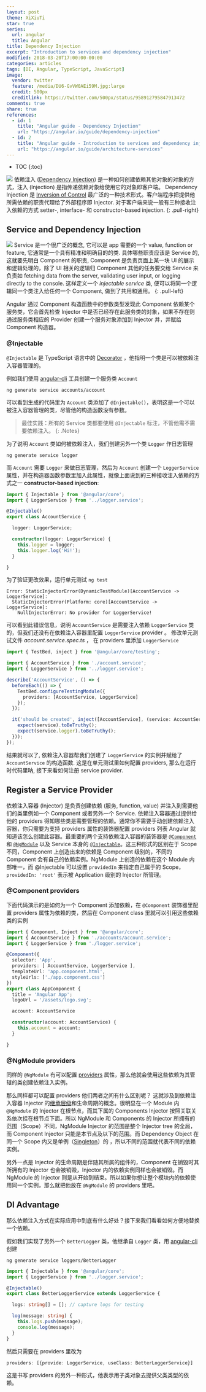 ```yaml
---
layout: post
theme: XiXiuTi
star: true
series: 
  url: angular
  title: Angular
title: Dependency Injection
excerpt: "Introduction to services and dependency injection"
modified: 2018-03-20T17:00:00-00:00
categories: articles
tags: [DI, Angular, TypeScript, JavaScript]
image:
  vendor: twitter
  feature: /media/DU6-GvVW0AEi59M.jpg:large
  credit: 500px
  creditlink: https://twitter.com/500px/status/958912795847913472
comments: true
share: true
references:
  - id: 1
    title: "Angular guide - Dependency Injection"
    url: "https://angular.io/guide/dependency-injection"
  - id: 2
    title: "Angular guide - Introduction to services and dependency injection"
    url: "https://angular.io/guide/architecture-services"
---
```


* TOC
{:toc}

![](https://angular.io/generated/images/guide/architecture/dependency-injection.png)
依赖注入 ([Dependency Injection][Dependency_injection]) 是一种如何创建依赖其他对象的对象的方式，注入 (Injection) 是指传递依赖对象给使用它的对象即客户端。 Dependency Injection 是 [Inversion of Control][Inversion_of_control] 最广泛的一种技术形式。客户端程序把提供他所需依赖的职责代理给了外部程序即 Injector. 对于客户端来说一般有三种接收注入依赖的方式 setter-, interface- 和 constructor-based injection.
{: .pull-right}

## Service and Dependency Injection

![](https://angular.io/generated/images/guide/architecture/injector-injects.png)
Service 是一个很广泛的概念, 它可以是 app 需要的一个 value, function or feature, 它通常是一个具有精准和明确目的的类.
具体哪些职责应该是 Service 的, 这就要先明白 Component 的职责, Component 是负责页面上某一块 UI 的展示和逻辑处理的，除了 UI 相关的逻辑归 Component 其他的任务要交给 Service 来负责如 fetching data from the server, validating user input, or logging directly to the console. 这样定义一个 *injectable service* 类, 便可以将同一个逻辑同一个类注入给任何一个 Component, 做到了共用和通用。
{: .pull-left}

Angular 通过 Component 构造函数中的参数类型发现此 Component 依赖某个服务类，它会首先检查 Injector 中是否已经存在此服务类的对象，如果不存在则通过服务类相应的 Provider 创建一个服务对象添加到 Injector 并，并赋给 Component 构造器。

### @Injectable

`@Injectable` 是 TypeScript 语言中的 [Decorator][typescript-decorators] ，他指明一个类是可以被依赖注入容器管理的。

例如我们使用 [angular-cli][cli.angular.io] 工具创建一个服务类 `Account`

`ng generate service accounts/account`

可以看到生成的代码里为 `Account` 类添加了 `@Injectable()`，表明这是一个可以被注入容器管理的类，尽管他的构造函数没有参数。

> 最佳实践：所有的 Service 类都要使用 `@Injectable` 标注，不管他需不需要依赖注入。
{: .Notes}

为了说明 `Account` 类如何被依赖注入，我们创建另外一个类 `Logger` 作日志管理

`ng generate service logger`

而 `Account` 需要 `Logger` 来做日志管理，然后为 `Account` 创建一个 `LoggerService` 属性，并在构造器函数参数里加入此属性，就像上面说到的三种接收注入依赖的方式之一 **constructor-based injection**:

```typescript
import { Injectable } from '@angular/core';
import { LoggerService } from '../logger.service';

@Injectable()
export class AccountService {

  logger: LoggerService;

  constructor(logger: LoggerService) {
    this.logger = logger;
    this.logger.log('Hi!');
  }

}
```

为了验证更改效果，运行单元测试 `ng test`

```text
Error: StaticInjectorError(DynamicTestModule)[AccountService -> LoggerService]:
  StaticInjectorError(Platform: core)[AccountService -> LoggerService]:
    NullInjectorError: No provider for LoggerService!
```

可以看到此错误信息，说明 `AccountService` 是需要注入依赖 `LoggerService` 类的，但我们还没有在依赖注入容器里配置 `LoggerService` provider 。 修改单元测试文件 *account.service.spec.ts* ， 在 providers 里添加 `LoggerService`

```typescript
import { TestBed, inject } from '@angular/core/testing';

import { AccountService } from './account.service';
import { LoggerService } from '../logger.service';

describe('AccountService', () => {
  beforeEach(() => {
    TestBed.configureTestingModule({
      providers: [AccountService, LoggerService]
    });
  });

  it('should be created', inject([AccountService], (service: AccountService) => {
    expect(service).toBeTruthy();
    expect(service.logger).toBeTruthy();
  }));
});
```

结果就可以了, 依赖注入容器帮我们创建了 `LoggerService` 的实例并赋给了 `AccountService` 的构造函数. 这是在单元测试里如何配置 providers, 那么在运行时代码里呐, 接下来看如何注册 service provider.

## Register a Service Provider

依赖注入容器 (Injector) 是负责创建依赖 (服务, function, value) 并注入到需要他们的类里例如一个 Component 或者另外一个 Service. 依赖注入容器通过提供给他的 providers 得知哪些类是需要管理的依赖。通常你不需要手动创建依赖注入容器，你只需要为支持 providers 属性的装饰器配置 providers 列表 Angular 就知道该怎么创建此容器。最重要的两个支持依赖注入容器的装饰器是 [`@Component`][Component] 和 [`@NgModule`][NgModule] 以及 Service 本身的 [`@Injectable`][Injectable]。这三种形式的区别在于 Scope 不同，Component 上创造出来的依赖是 Component 级别的，不同的 Component 会有自己的依赖实例。NgModule 上创造的依赖在这个 Module 内部唯一，而 @Injectable 可以设置 `providedIn` 来指定自己属于的 Scope，`providedIn: 'root'` 表示被 Application 级别的 Injector 所管理。

### @Component providers

下面代码演示的是如何为一个 Component 添加依赖，在 `@Component` 装饰器里配置 providers 属性为依赖的类，然后在 Component class 里就可以引用这些依赖类的实例

```typescript
import { Component, Inject } from '@angular/core';
import { AccountService } from './accounts/account.service';
import { LoggerService } from './logger.service';

@Component({
  selector: 'App',
  providers: [ AccountService, LoggerService ],
  templateUrl: 'app.component.html',
  styleUrls: ['./app.component.css']
})
export class AppComponent {
  title = 'Angular App';
  logoUrl = '/assets/logo.svg';

  account: AccountService

  constructor(account: AccountService) {
    this.account = account;
  }

}
```

### @NgModule providers

同样的 `@NgModule` 有可以配置 [providers](https://angular.io/guide/providers) 属性，那么他就会使用这些依赖为其管辖的类创建依赖注入实例。

那么同样都可以配置 providers 他们两者之间有什么区别呢？ 这就涉及到依赖注入容器 Injector 的[继承层级](https://angular.io/guide/hierarchical-dependency-injection)和生命周期的概念。很明显在一个 Module 内 `@NgModule` 的 Injector 在根节点，而其下属的 Components Injector 按照关联关系依次挂在根节点下面。所以 NgModule 和 Components 的 Injector 所拥有的范围（Scope）不同，NgModule Injector 的范围是整个 Injector tree 的全局，而 Component Injector 只能是本节点及以下的范围。而 Dependency Object 在同一个 Scope 内又是单例（[Singleton](https://angular.io/guide/singleton-services)）的 ，所以不同的范围就代表不同的依赖实例。

另外一点是 Injector 的生命周期是伴随其所属的组件的，Component 在销毁时其所拥有的 Injector 也会被销毁，Injector 内的依赖实例同样也会被销毁。而 NgModule 的 Injector 则是从开始到结束。所以如果你想让整个模块内的依赖使用同一个实例，那么就把他放在 `@NgModule` 的 providers 里吧。

## DI Advantage

那么依赖注入方式在实际应用中到底有什么好处？接下来我们看看如何方便地替换一个依赖。

假如我们实现了另外一个 `BetterLogger`  类，他继承自 `Logger` 类，用 [angular-cli][cli.angular.io] 创建

`ng generate service loggers/BetterLogger`

```typescript
import { Injectable } from '@angular/core';
import { LoggerService } from '../logger.service';

@Injectable()
export class BetterLoggerService extends LoggerService {

  logs: string[] = []; // capture logs for testing

  log(message: string) {
    this.logs.push(message);
    console.log(message);
  }
}
```

然后只需要在 providers 里改为

```typescript
providers: [{provide: LoggerService, useClass: BetterLoggerService}]
```

这是书写 providers 的另外一种形式，他表示用子类对象去提供父类类型的依赖。

[Dependency_injection]:https://en.wikipedia.org/wiki/Dependency_injection
[Inversion_of_control]:https://en.wikipedia.org/wiki/Inversion_of_control
[cli.angular.io]:https://cli.angular.io/
[typescript-decorators]:http://www.typescriptlang.org/docs/handbook/decorators.html

[Component]:https://angular.io/api/core/Component
[NgModule]:https://angular.io/api/core/NgModule
[Injectable]:https://angular.io/api/core/Injectable
